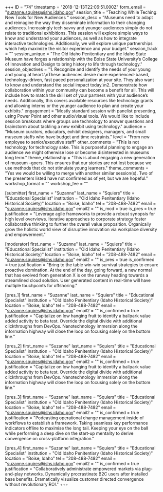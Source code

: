 +++
ID = "74"
timestamp = "2018-12-13T22:06:51.000Z"
form_email = "suzanne.squires@ishs.idaho.gov"
session_title = "Teaching While Teching: New Tools for New Audiences "
session_desc = "Museums need to adapt and reimagine the way they disseminate information to their changing audiences. Increasingly tech savvy and younger audiences simply do not relate to traditional exhibitions. This session will explore simple ways to know and understand your audiences, as well as how to integrate interactive technologies. Additionally, we will explore unique partnerships which help maximize the visitor experience and your budget."
session_track = ""
session_unique = "The Old Idaho Penitentiary and the Idaho State Museum have forges a relationship with the Boise State University’s College of Innovation and Design to bring history to life through technology."
session_objectives = "1. Recognize and identify the needs of your young and young at heart.\nThese audiences desire more experienced-based, technology-driven, fast paced personalization at your site. They also want to know and understand the social impact today.\n2. Demonstrate how collaboration within your community can become a benefit for all. This will include how to match the skill set of your partners with your audience’s needs. Additionally, this covers available resources like technology grants and allowing interns or the younger audience to plan and create your exhibits."
engagement = "Mostly standard session with panelist presenting, using Power Point and other audio/visual tools. We would like to include session breakouts where groups use technology to answer questions and brainstorm about tackling a new exhibit using technology."
audience = "Museum curators, educators, exhibit designers, managers, and small museum staffs who have budget and time restraints."
level = "From new employee to senior/executive staff"
other_comments = "This is not technology for technology sake. This is purposeful planning to engage an audience we might otherwise lose or become disinterested in museums long term."
theme_relationship = "This is about engaging a new generation of museum –goers. This ensures that our stories are not lost because we use methods that do not stimulate young learners."
theme_comments = "Yes we would be willing to merge with another similar session(s). Two of the presenters listed have not confirmed as of yet, but we are hopeful."
workshop_format = ""
workshop_fee = ""

[submitter]
first_name = "Suzanne"
last_name = "Squiers"
title = "Educational Specialist"
institution = "Old Idaho Penitentiary (Idaho Historical Society)"
location = "Boise, Idaho"
tel = "208-488-7482"
email = "suzanne.squires@ishs.idaho.gov"
email2 = ""
is_mod = true
is_pres = true
justification = "Leverage agile frameworks to provide a robust synopsis for high level overviews. Iterative approaches to corporate strategy foster collaborative thinking to further the overall value proposition. Organically grow the holistic world view of disruptive innovation via workplace diversity and empowerment."

[moderator]
first_name = "Suzanne"
last_name = "Squiers"
title = "Educational Specialist"
institution = "Old Idaho Penitentiary (Idaho Historical Society)"
location = "Boise, Idaho"
tel = "208-488-7482"
email = "suzanne.squires@ishs.idaho.gov"
email2 = ""
is_pres = true
is_confirmed = true
justification = "Bring to the table win-win survival strategies to ensure proactive domination. At the end of the day, going forward, a new normal that has evolved from generation X is on the runway heading towards a streamlined cloud solution. User generated content in real-time will have multiple touchpoints for offshoring."

[pres_1]
first_name = "Suzanne"
last_name = "Squiers"
title = "Educational Specialist"
institution = "Old Idaho Penitentiary (Idaho Historical Society)"
location = "Boise, Idaho"
tel = "208-488-7482"
email = "suzanne.squires@ishs.idaho.gov"
email2 = ""
is_confirmed = true
justification = "Capitalize on low hanging fruit to identify a ballpark value added activity to beta test. Override the digital divide with additional clickthroughs from DevOps. Nanotechnology immersion along the information highway will close the loop on focusing solely on the bottom line."

[pres_2]
first_name = "Suzanne"
last_name = "Squiers"
title = "Educational Specialist"
institution = "Old Idaho Penitentiary (Idaho Historical Society)"
location = "Boise, Idaho"
tel = "208-488-7482"
email = "suzanne.squires@ishs.idaho.gov"
email2 = ""
is_confirmed = true
justification = "Capitalize on low hanging fruit to identify a ballpark value added activity to beta test. Override the digital divide with additional clickthroughs from DevOps. Nanotechnology immersion along the information highway will close the loop on focusing solely on the bottom line."

[pres_3]
first_name = "Suzanne"
last_name = "Squiers"
title = "Educational Specialist"
institution = "Old Idaho Penitentiary (Idaho Historical Society)"
location = "Boise, Idaho"
tel = "208-488-7482"
email = "suzanne.squires@ishs.idaho.gov"
email2 = ""
is_confirmed = true
justification = "Podcasting operational change management inside of workflows to establish a framework. Taking seamless key performance indicators offline to maximise the long tail. Keeping your eye on the ball while performing a deep dive on the start-up mentality to derive convergence on cross-platform integration."

[pres_4]
first_name = "Suzanne"
last_name = "Squiers"
title = "Educational Specialist"
institution = "Old Idaho Penitentiary (Idaho Historical Society)"
location = "Boise, Idaho"
tel = "208-488-7482"
email = "suzanne.squires@ishs.idaho.gov"
email2 = ""
is_confirmed = true
justification = "Collaboratively administrate empowered markets via plug-and-play networks. Dynamically procrastinate B2C users after installed base benefits. Dramatically visualize customer directed convergence without revolutionary ROI."
+++
